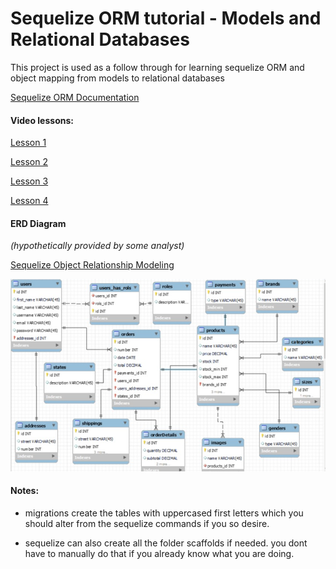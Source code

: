 # Sequelize ORM tutorial - Models and Relational Databases

This project is used as a follow through for learning sequelize ORM and object mapping from models to relational databases

[Sequelize ORM Documentation](https://sequelize.org/master/)


#### Video lessons:

[Lesson 1](https://drive.google.com/file/d/1lpKHwuwbRji0lF4mPTIxSBdf83AtkKOL/view)

[Lesson 2](https://drive.google.com/file/d/16HNXrSqS5B5g72pXemGtt1akEZ2coTmJ/view)

[Lesson 3](https://drive.google.com/file/d/1s2FStbqSgLakE0eYN7k4ymjly8dYWnTU/view)

[Lesson 4](https://drive.google.com/file/d/1UJIsKReaMKoHvM5HkVnMuDQXbA8aN-Ix/view)

#### ERD Diagram 
*(hypothetically provided by some analyst)*

[Sequelize Object Relationship Modeling](https://sequelize.org/master/manual/assocs.html)

![Alt text](ERD.png?raw=true "Title")

#### Notes:

- migrations create the tables with uppercased first letters which you should alter from the sequelize commands if you so desire.

- sequelize can also create all the folder scaffolds if needed. you dont have to manually do that if you already know what you are doing.



